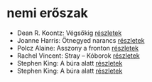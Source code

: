 # nemi erőszak

- Dean R. Koontz: Végsőkig [részletek](_details/Dean%20R.%20Koontz.md#id_1071)
- Joanne Harris: Ötnegyed narancs [részletek](_details/Joanne%20Harris.md#id_1123)
- Polcz Alaine: Asszony a fronton [részletek](_details/Polcz%20Alaine.md#id_1443)
- Rachel Vincent: Stray – Kóborok [részletek](_details/Rachel%20Vincent.md#id_428)
- Stephen King: A búra alatt [részletek](_details/Stephen%20King.md#id_556)
- Stephen King: A búra alatt [részletek](_details/Stephen%20King.md#id_557)
